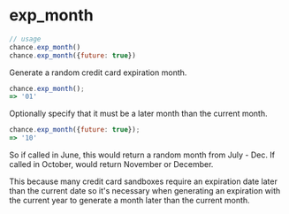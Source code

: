 # exp_month

```js
// usage
chance.exp_month()
chance.exp_month({future: true})
```

Generate a random credit card expiration month.

```js
chance.exp_month();
=> '01'
```

Optionally specify that it must be a later month than the current month.

```js
chance.exp_month({future: true});
=> '10'
```

So if called in June, this would return a random month from July - Dec. If
called in October, would return November or December.

This because many credit card sandboxes require an expiration date later
than the current date so it's necessary when generating an expiration with the
current year to generate a month later than the current month.
